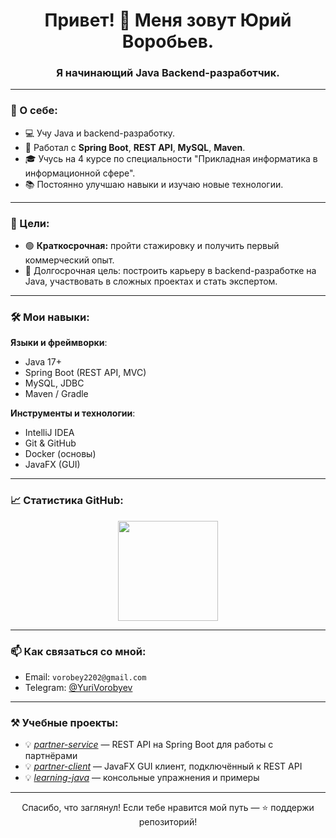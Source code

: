 <h1 align="center">Привет! 👋 Меня зовут Юрий Воробьев.</h1>
<h3 align="center">Я начинающий Java Backend-разработчик.</h3>

---

### 🧠 О себе:
- 💻 Учу Java и backend-разработку.
- 🚀 Работал с **Spring Boot**, **REST API**, **MySQL**, **Maven**.
- 🎓 Учусь на 4 курсе по специальности "Прикладная информатика в информационной сфере".
- 📚 Постоянно улучшаю навыки и изучаю новые технологии.

---

### 🎯 Цели:
- 🟢 **Краткосрочная:** пройти стажировку и получить первый коммерческий опыт. 
- 🔵 Долгосрочная цель: построить карьеру в backend-разработке на Java, участвовать в сложных проектах и стать экспертом.

---

### 🛠️ Мои навыки:
**Языки и фреймворки**:
- Java 17+
- Spring Boot (REST API, MVC)
- MySQL, JDBC
- Maven / Gradle

**Инструменты и технологии**:
- IntelliJ IDEA
- Git & GitHub
- Docker (основы)
- JavaFX (GUI)

---

### 📈 Статистика GitHub:
<p align="center">
  <img src="https://github-readme-stats.vercel.app/api?username=Yurivo&show_icons=true&theme=default" height="160" />

---

### 📫 Как связаться со мной:
- Email: `vorobey2202@gmail.com`
- Telegram: [@YuriVorobyev](https://t.me/YuriVorobyev)

---

### ⚒️ Учебные проекты:
- 💡 *[partner-service](https://github.com/Yurivo/partner-service)* — REST API на Spring Boot для работы с партнёрами  
- 💡 *[partner-client](https://github.com/Yurivo/partner-client)* — JavaFX GUI клиент, подключённый к REST API  
- 💡 *[learning-java](https://github.com/Yurivo/learning-java)* — консольные упражнения и примеры

---

<p align="center">Спасибо, что заглянул! Если тебе нравится мой путь — ⭐️ поддержи репозиторий!</p>
